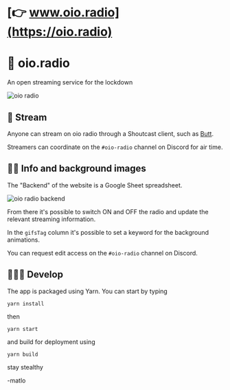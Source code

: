 # [👉 www.oio.radio](https://oio.radio)

# 📡 oio.radio
An open streaming service for the lockdown

![oio radio](https://raw.githubusercontent.com/oio/oio.radio/master/pics/radioe.jpg)



## 🗼 Stream

Anyone can stream on oio radio through a Shoutcast client, such as [Butt](http://danielnoethen.de/butt/).

Streamers can coordinate on the `#oio-radio` channel on Discord for air time.



## 👯‍♀️ Info and background images

The "Backend" of the website is a Google Sheet spreadsheet. 

![oio radio backend](https://raw.githubusercontent.com/oio/oio.radio/master/pics/radio.gif)

From there it's possible to switch ON and OFF the radio and update the relevant streaming information.

In the `gifsTag` column it's possible to set a keyword for the background animations.

You can request edit access on the `#oio-radio` channel on Discord.



## 👩🏻‍💻 Develop

The app is packaged using Yarn.
You can start by typing 

```
yarn install
```
then 

```
yarn start
```

and build for deployment using

```
yarn build
```

stay stealthy

-matlo